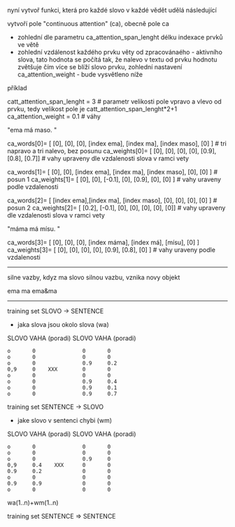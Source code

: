 
nyní vytvoř funkci, která pro každé slovo v každé vědět udělá následující

vytvoří pole "continuous attention" (ca), obecně pole ca

- zohlední dle parametru ca_attention_span_lenght délku indexace prvků ve větě
- zohlední vzdálenost každého prvku věty od zpracovánaého - aktivního slova, tato hodnota se počítá  tak, že nalevo v textu od prvku hodnotu zvětšuje čím více se blíží slovo prvku, zohlední nastavení ca_attention_weight - bude vysvětleno níže

příklad

 

catt_attention_span_lenght = 3 # parametr velikosti pole vpravo a vlevo od prvku, tedy velikost pole je catt_attention_span_lenght*2+1
ca_attention_weight = 0.1 # váhy


"ema má maso. "

ca_words[0]=   [ [0],        [0],        [0],           [index ema],        [index ma],        [index maso],     [0]  ] # tri napravo a tri nalevo, bez posunu
ca_weights[0]= [ [0],        [0],        [0],           [0],                [0.9],             [0.8],            [0.7]] # vahy upraveny dle vzdalenosti slova v ramci vety

ca_words[1]=   [ [0],        [0],        [index ema],   [index ma],         [index maso],      [0],              [0]  ] # posun 1
ca_weights[1]= [ [0],        [0],        [-0.1],        [0],                [0.9],             [0],              [0]  ] # vahy uraveny podle vzdalenosti 

ca_words[2]=   [ [index ema],[index ma], [index maso],  [0],                [0],               [0],              [0]  ] # posun 2
ca_weights[2]= [ [0.2],      [-0.1],     [0],           [0],                [0],               [0],              [0]] # vahy upraveny dle vzdalenosti slova v ramci vety


"máma má mísu. "

ca_words[3]=   [ [0],        [0],        [0],     [index máma],        [index má],      [mísu],                  [0]  ]
ca_weights[3]= [ [0],        [0],        [0],     [0],                 [0.9],           [0.8],                   [0]  ] # vahy uraveny podle vzdalenosti 




------------


silne vazby, kdyz ma slovo silnou vazbu, vznika novy objekt

ema ma
ema&ma

----

training set SLOVO -> SENTENCE

- jaka slova jsou okolo slova (wa)

SLOVO       VAHA (poradi)   SLOVO   VAHA (poradi)

    o       0               0       0 
    o       0               0       0
    o       0               0.9     0.2
    0,9     0    XXX        0       0
    o       0               0       0
    o       0               0.9     0.4
    o       0               0.9     0.1
    o       0               0.9     0.7



training set SENTENCE -> SLOVO

- jake slovo v sentenci chybi (wm)

SLOVO       VAHA (poradi)   SLOVO   VAHA (poradi)

    o       0               0       0 
    o       0               0       0
    o       0               0.9     0
    0,9     0.4    XXX      0       0
    0.9     0.2             0       0
    o       0               0       0
    0.9     0.9             0       0    
    o       0               0       0    

wa(1..n)+wm(1..n)


training set SENTENCE => SENTENCE

